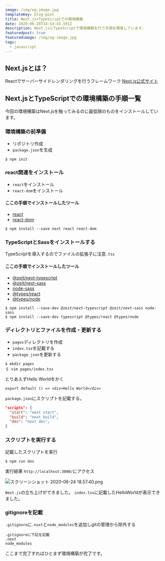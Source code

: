 ```yaml
---
image: /img/og-image.jpg
templateKey: blog-post
title: Next.js+TypeScriptでの環境構築
date: 2020-06-28T14:54:43.591Z
description: Next.jsとTypeScriptで環境構築を行う手順を開発しています。
featuredpost: true
featuredimage: /img/og-image.jpg
tags:
  - javascript
---
```

## Next.jsとは？
Reactでサーバーサイドレンダリングを行うフレームワーク
[Next.js公式サイト](https://nextjs.org/)

## Next.jsとTypeScriptでの環境構築の手順一覧
今回の環境構築はNext.jsを触ってみるのに最低限のものをインストールしています。

### 環境構築の前準備
- リポジトリ作成
- `package.json`を生成

```
$ npm init
```

### react関連をインストール
- `react`をインストール
- `react-dom`をインストール

#### ここの手順でインストールしたツール
- [react](https://www.npmjs.com/package/react)
- [react-dom](https://www.npmjs.com/package/react-dom)

```
$ npm install --save next react react-dom
```

### TypeScriptとSassをインストールする
TypeScriptを導入するのでファイルの拡張子に注意`.tsx`

#### ここの手順でインストールしたツール
- [@zeit/next-typescript](https://www.npmjs.com/package/@zeit/next-typescript
)
- [@zeit/next-sass](https://www.npmjs.com/package/@zeit/next-sass)
- [node-sass](https://www.npmjs.com/package/node-sass)
- [@types/react](https://www.npmjs.com/package/@types/react)
- [@types/node](https://www.npmjs.com/package/@types/node)


```
$ npm install --save-dev @zeit/next-typescript @zeit/next-sass node-sass
$ npm install --save-dev typescript @types/react @types/node
```



### ディレクトリとファイルを作成・更新する

- `pages`ディレクトリを作成
- `index.tsx`を記載する
- `package.json`を更新する


```
$ mkdir pages
＄ vim pages/index.tsx
```

とりあえずHello Worldをかく

``` index.tsx
export default () => <div>Hello World</div>
```

`package.json`にスクリプトを記載する。

``` package.json
"scripts": {
  "start": "next start",
  "build": "next build",
  "dev": "next dev",
}
```

### スクリプトを実行する

記載したスクリプトを実行

```
$ npm run dev
```

実行結果
`http://localhost:3000/`にアクセス

![スクリーンショット 2020-06-24 18.57.40.png](https://qiita-image-store.s3.ap-northeast-1.amazonaws.com/0/199085/e5af24d5-2c4e-07e0-afd9-327cf360f81b.png)


`Next.js`の立ち上げができました。
`index.tsx`に記載したHelloWorldが表示できました。

### gitignoreを記載
`.gitignore`に`.nuxt`と`node_modules`を追加しgitの管理から除外する


```
.gitignoreに下記を記載
.next
node_modules
```

ここまで完了すればひとまず環境構築が完了です。
